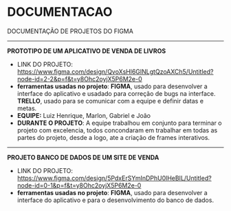 # DOCUMENTACAO
 DOCUMENTAÇÃO DE PROJETOS DO FIGMA
___ 
**PROTOTIPO DE UM APLICATIVO DE VENDA DE LIVROS**
- LINK DO PROJETO: https://www.figma.com/design/QvoXsHl6GINLgtQzoAXCh5/Untitled?node-id=2-2&p=f&t=y8Ohc2oyjX5P6M2e-0
- **ferramentas usadas no projeto**: **FIGMA**, usado para desenvolver a interface do aplicativo e usadado para correção de bugs na interface.
**TRELLO**, usado para se comunicar com a equipe e definir datas e metas.
-  **EQUIPE:** Luiz Henrique, Marlon, Gabriel e João
-  **DURANTE O PROJETO**: A equipe trabalhou em conjunto para terminar o projeto com excelencia, todos concondaram em trabalhar em todas as partes do projeto, desde a logo, ate a criação de frames interativos.
___
 **PROJETO BANCO DE DADOS DE UM SITE DE VENDA**
- LINK DO PROJETO: https://www.figma.com/design/5PdxErSYmInDPhU0lHeBIL/Untitled?node-id=0-1&p=f&t=y8Ohc2oyjX5P6M2e-0
- **ferramentas usadas no projeto**: **FIGMA**, usado para desenvolver a interface do aplicativo e para o desenvolvimento do banco de dados.
